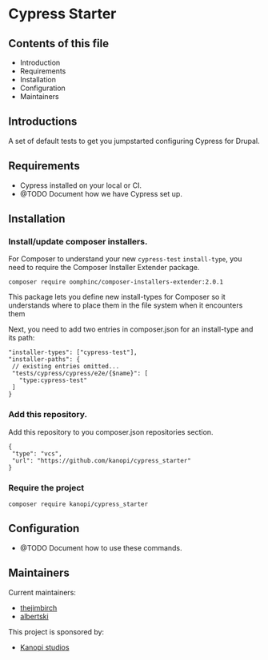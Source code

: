 # Cypress Starter

## Contents of this file

 * Introduction
 * Requirements
 * Installation
 * Configuration
 * Maintainers


## Introductions

A set of default tests to get you jumpstarted configuring Cypress for Drupal.

## Requirements

* Cypress installed on your local or CI.
* @TODO Document how we have Cypress set up.


## Installation

### Install/update composer installers.

For Composer to understand your new `cypress-test` `install-type`, you need to require the Composer Installer Extender package.

`composer require oomphinc/composer-installers-extender:2.0.1`

This package lets you define new install-types for Composer so it understands where to place them in the file system when it encounters them

Next, you need to add two entries in composer.json for an install-type and its path:

```
"installer-types": ["cypress-test"],
"installer-paths": {
 // existing entries omitted...
 "tests/cypress/cypress/e2e/{$name}": [
   "type:cypress-test"
 ]
}
```

### Add this repository.

Add this repository to you composer.json repositories section.

```
{
 "type": "vcs",
 "url": "https://github.com/kanopi/cypress_starter"
}
```

### Require the project

`composer require kanopi/cypress_starter`

## Configuration

 * @TODO Document how to use these commands.


## Maintainers

Current maintainers:
 * [thejimbirch](https://www.drupal.org/u/thejimbirch)
 * [albertski](https://www.drupal.org/u/albertski)

This project is sponsored by:
 * [Kanopi studios](https://www.drupal.org/kanopi-studios)
